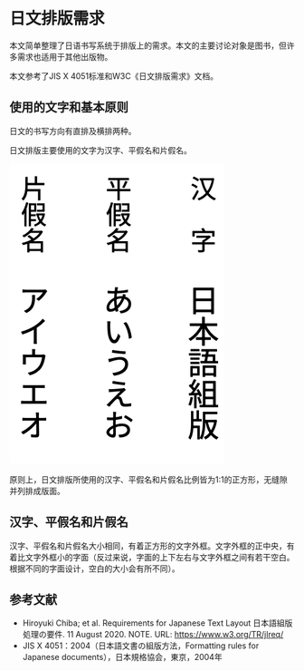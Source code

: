 # 日文排版需求

本文简单整理了日语书写系统于排版上的需求。本文的主要讨论对象是图书，但许多需求也适用于其他出版物。

本文参考了JIS X 4051标准和W3C《日文排版需求》文档。

## 使用的文字和基本原则

日文的书写方向有直排及横排两种。

日文排版主要使用的文字为汉字、平假名和片假名。

![汉字、平假名和片假名](images/kanji-hiragana-katakana.png "汉字、平假名和片假名")

原则上，日文排版所使用的汉字、平假名和片假名比例皆为1:1的正方形，无缝隙并列排成版面。

## 汉字、平假名和片假名

汉字、平假名和片假名大小相同，有着正方形的文字外框。文字外框的正中央，有着比文字外框小的字面（反过来说，字面的上下左右与文字外框之间有若干空白。根据不同的字面设计，空白的大小会有所不同）。

## 参考文献

* Hiroyuki Chiba; et al. Requirements for Japanese Text Layout 日本語組版処理の要件. 11 August 2020. NOTE. URL: https://www.w3.org/TR/jlreq/
* JIS X 4051：2004（日本語文書の組版方法，Formatting rules for Japanese documents），日本規格協会，東京，2004年
